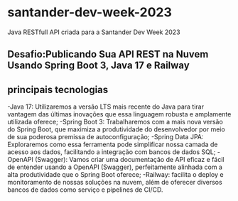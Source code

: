 # santander-dev-week-2023
Java RESTfull API criada para a Santander Dev Week 2023

## Desafio:Publicando Sua API REST na Nuvem Usando Spring Boot 3, Java 17 e Railway

## principais tecnologias
-Java 17: Utilizaremos a versão LTS mais recente do Java para tirar vantagem das últimas inovações que essa linguagem robusta e amplamente utilizada oferece;
-Spring Boot 3: Trabalharemos com a mais nova versão do Spring Boot, que maximiza a produtividade do desenvolvedor por meio de sua poderosa premissa de autoconfiguração;
-Spring Data JPA: Exploraremos como essa ferramenta pode simplificar nossa camada de acesso aos dados, facilitando a integração com bancos de dados SQL;
-OpenAPI (Swagger): Vamos criar uma documentação de API eficaz e fácil de entender usando a OpenAPI (Swagger), perfeitamente alinhada com a alta produtividade que o Spring Boot oferece;
-Railway: facilita o deploy e monitoramento de nossas soluções na nuvem, além de oferecer diversos bancos de dados como serviço e pipelines de CI/CD.

